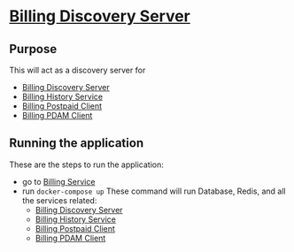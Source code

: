 # [Billing Discovery Server](https://github.com/charles-arnesus/billing_discovery_server)

Purpose
---
This will act as a discovery server for  
* [Billing Discovery Server](https://github.com/charles-arnesus/billing_discovery_server)
* [Billing History Service](https://github.com/charles-arnesus/billing_history_service)
* [Billing Postpaid Client](https://github.com/charles-arnesus/billing_postpaid_client)
* [Billing PDAM Client](https://github.com/charles-arnesus/billing_pdam_client)

## Running the application
These are the steps to run the application:
* go to [Billing Service](https://github.com/charles-arnesus/billing_service)
* run ``docker-compose up``
These command will run Database, Redis, and all the services related:
    * [Billing Discovery Server](https://github.com/charles-arnesus/billing_discovery_server)
    * [Billing History Service](https://github.com/charles-arnesus/billing_history_service)
    * [Billing Postpaid Client](https://github.com/charles-arnesus/billing_postpaid_client)
    * [Billing PDAM Client](https://github.com/charles-arnesus/billing_pdam_client)

